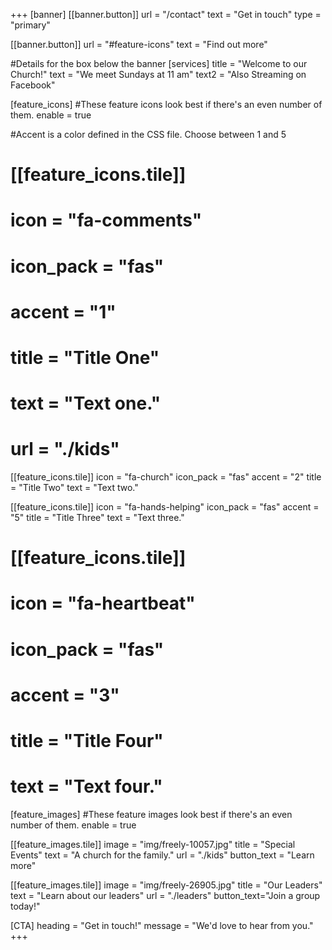 +++
[banner]
  [[banner.button]]
      url = "/contact"
      text = "Get in touch"
      type = "primary"

  [[banner.button]]
      url = "#feature-icons"
      text = "Find out more"

#Details for the box below the banner
[services]
  title = "Welcome to our Church!"
  text = "We meet Sundays at 11 am"
  text2 = "Also Streaming on Facebook"

[feature_icons]
  #These feature icons look best if there's an even number of them.
  enable = true

  #Accent is a color defined in the CSS file. Choose between 1 and 5
#  [[feature_icons.tile]]
#    icon = "fa-comments"
#    icon_pack = "fas"
#    accent = "1"
#    title = "Title One"
#    text = "Text one."
#    url = "./kids"

  [[feature_icons.tile]]
    icon = "fa-church"
    icon_pack = "fas"
    accent = "2"
    title = "Title Two"
    text = "Text two."

  [[feature_icons.tile]]
    icon = "fa-hands-helping"
    icon_pack = "fas"
    accent = "5"
    title = "Title Three"
    text = "Text three."

#  [[feature_icons.tile]]
#    icon = "fa-heartbeat"
#    icon_pack = "fas"
#    accent = "3"
#    title = "Title Four"
#    text = "Text four."

[feature_images]
#These feature images look best if there's an even number of them.
  enable = true

  [[feature_images.tile]]
    image = "img/freely-10057.jpg"
    title = "Special Events"
    text = "A church for the family."
    url = "./kids"
    button_text = "Learn more"

  [[feature_images.tile]]
    image = "img/freely-26905.jpg"
    title = "Our Leaders"
    text = "Learn about our leaders"
    url = "./leaders"
    button_text="Join a group today!"

[CTA]
  heading = "Get in touch!"
  message = "We'd love to hear from you."
+++
